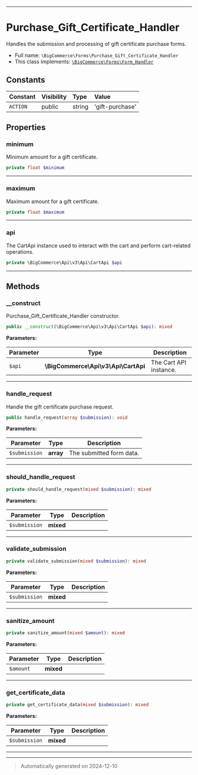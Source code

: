 ***

# Purchase_Gift_Certificate_Handler

Handles the submission and processing of gift certificate purchase forms.



* Full name: `\BigCommerce\Forms\Purchase_Gift_Certificate_Handler`
* This class implements:
[`\BigCommerce\Forms\Form_Handler`](./Form_Handler.md)


## Constants

| Constant | Visibility | Type | Value |
|:---------|:-----------|:-----|:------|
|`ACTION`|public|string|&#039;gift-purchase&#039;|

## Properties


### minimum

Minimum amount for a gift certificate.

```php
private float $minimum
```






***

### maximum

Maximum amount for a gift certificate.

```php
private float $maximum
```






***

### api

The CartApi instance used to interact with the cart and perform cart-related operations.

```php
private \BigCommerce\Api\v3\Api\CartApi $api
```






***

## Methods


### __construct

Purchase_Gift_Certificate_Handler constructor.

```php
public __construct(\BigCommerce\Api\v3\Api\CartApi $api): mixed
```








**Parameters:**

| Parameter | Type | Description |
|-----------|------|-------------|
| `$api` | **\BigCommerce\Api\v3\Api\CartApi** | The Cart API instance. |





***

### handle_request

Handle the gift certificate purchase request.

```php
public handle_request(array $submission): void
```








**Parameters:**

| Parameter | Type | Description |
|-----------|------|-------------|
| `$submission` | **array** | The submitted form data. |





***

### should_handle_request



```php
private should_handle_request(mixed $submission): mixed
```








**Parameters:**

| Parameter | Type | Description |
|-----------|------|-------------|
| `$submission` | **mixed** |  |





***

### validate_submission



```php
private validate_submission(mixed $submission): mixed
```








**Parameters:**

| Parameter | Type | Description |
|-----------|------|-------------|
| `$submission` | **mixed** |  |





***

### sanitize_amount



```php
private sanitize_amount(mixed $amount): mixed
```








**Parameters:**

| Parameter | Type | Description |
|-----------|------|-------------|
| `$amount` | **mixed** |  |





***

### get_certificate_data



```php
private get_certificate_data(mixed $submission): mixed
```








**Parameters:**

| Parameter | Type | Description |
|-----------|------|-------------|
| `$submission` | **mixed** |  |





***


***
> Automatically generated on 2024-12-10

